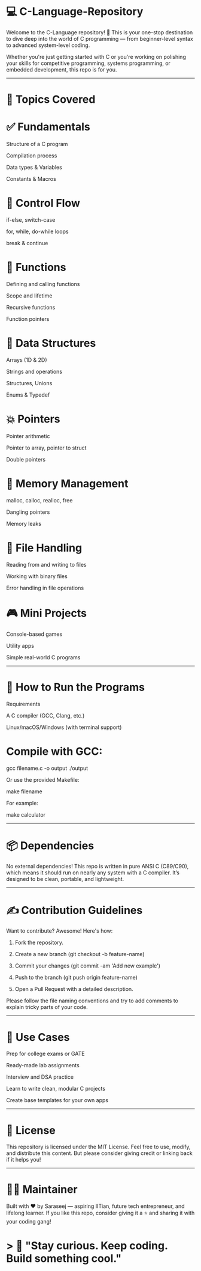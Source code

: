 # 💻 C-Language-Repository

Welcome to the C-Language repository! 🚀 This is your one-stop destination to dive deep into the world of C programming — from beginner-level syntax to advanced system-level coding.

Whether you're just getting started with C or you're working on polishing your skills for competitive programming, systems programming, or embedded development, this repo is for you.


---
# 🧠 Topics Covered

# ✅ Fundamentals

Structure of a C program

Compilation process

Data types & Variables

Constants & Macros


# 🔁 Control Flow

if-else, switch-case

for, while, do-while loops

break & continue


# 🔧 Functions

Defining and calling functions

Scope and lifetime

Recursive functions

Function pointers


# 🧩 Data Structures

Arrays (1D & 2D)

Strings and operations

Structures, Unions

Enums & Typedef


# 💥 Pointers

Pointer arithmetic

Pointer to array, pointer to struct

Double pointers


# 🧠 Memory Management

malloc, calloc, realloc, free

Dangling pointers

Memory leaks


# 📂 File Handling

Reading from and writing to files

Working with binary files

Error handling in file operations


# 🎮 Mini Projects

Console-based games

Utility apps

Simple real-world C programs



---

# 🔧 How to Run the Programs

Requirements

A C compiler (GCC, Clang, etc.)

Linux/macOS/Windows (with terminal support)

# Compile with GCC:

gcc filename.c -o output
./output

Or use the provided Makefile:

make filename

For example:

make calculator


---

# 📦 Dependencies

No external dependencies!
This repo is written in pure ANSI C (C89/C90), which means it should run on nearly any system with a C compiler. It’s designed to be clean, portable, and lightweight.


---

# ✍️ Contribution Guidelines

Want to contribute? Awesome! Here's how:

1. Fork the repository.


2. Create a new branch (git checkout -b feature-name)


3. Commit your changes (git commit -am 'Add new example')


4. Push to the branch (git push origin feature-name)


5. Open a Pull Request with a detailed description.



Please follow the file naming conventions and try to add comments to explain tricky parts of your code.


---

# 🤖 Use Cases

Prep for college exams or GATE

Ready-made lab assignments

Interview and DSA practice

Learn to write clean, modular C projects

Create base templates for your own apps



---

# 🔐 License

This repository is licensed under the MIT License.
Feel free to use, modify, and distribute this content. But please consider giving credit or linking back if it helps you!


---

# 👨‍💻 Maintainer

Built with ❤️ by Saraseej — aspiring IITian, future tech entrepreneur, and lifelong learner.
If you like this repo, consider giving it a ⭐ and sharing it with your coding gang!

# > 💬 "Stay curious. Keep coding. Build something cool."



